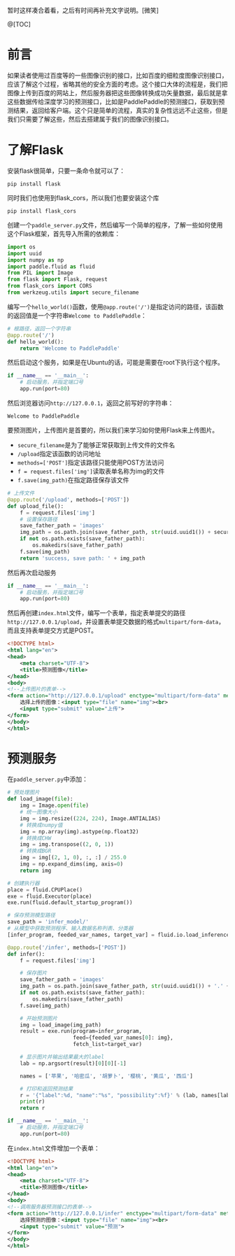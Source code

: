 ﻿暂时这样凑合着看，之后有时间再补充文字说明。[微笑]

@[TOC]

# 前言
如果读者使用过百度等的一些图像识别的接口，比如百度的细粒度图像识别接口，应该了解这个过程，省略其他的安全方面的考虑。这个接口大体的流程是，我们把图像上传到百度的网站上，然后服务器把这些图像转换成功矢量数据，最后就是拿这些数据传给深度学习的预测接口，比如是PaddlePaddle的预测接口，获取到预测结果，返回给客户端。这个只是简单的流程，真实的复杂性远远不止这些，但是我们只需要了解这些，然后去搭建属于我们的图像识别接口。

# 了解Flask
安装flask很简单，只要一条命令就可以了：
```
pip install flask
```
同时我们也使用到flask_cors，所以我们也要安装这个库
```
pip install flask_cors
```

创建一个`paddle_server.py`文件，然后编写一个简单的程序，了解一些如何使用这个Flask框架，首先导入所需的依赖库：
```python
import os
import uuid
import numpy as np
import paddle.fluid as fluid
from PIL import Image
from flask import Flask, request
from flask_cors import CORS
from werkzeug.utils import secure_filename
```

编写一个`hello_world()`函数，使用`@app.route('/')`是指定访问的路径，该函数的返回值是一个字符串`Welcome to PaddlePaddle`：
```python
# 根路径，返回一个字符串
@app.route('/')
def hello_world():
    return 'Welcome to PaddlePaddle'
```

然后启动这个服务，如果是在Ubuntu的话，可能是需要在root下执行这个程序。
```python
if __name__ == '__main__':
    # 启动服务，并指定端口号
    app.run(port=80)
```

然后浏览器访问`http://127.0.0.1`，返回之前写好的字符串：
```
Welcome to PaddlePaddle
```

要预测图片，上传图片是首要的，所以我们来学习如何使用Flask来上传图片。

 - `secure_filename`是为了能够正常获取到上传文件的文件名
 - `/upload`指定该函数的访问地址
 - `methods=['POST']`指定该路径只能使用POST方法访问
 - `f = request.files['img']`读取表单名称为img的文件
 - `f.save(img_path)`在指定路径保存该文件

```python
# 上传文件
@app.route('/upload', methods=['POST'])
def upload_file():
    f = request.files['img']
    # 设置保存路径
    save_father_path = 'images'
    img_path = os.path.join(save_father_path, str(uuid.uuid1()) + secure_filename(f.filename).split('.')[-1])
    if not os.path.exists(save_father_path):
        os.makedirs(save_father_path)
    f.save(img_path)
    return 'success, save path: ' + img_path
```

然后再次启动服务
```python
if __name__ == '__main__':
    # 启动服务，并指定端口号
    app.run(port=80)
```

然后再创建`index.html`文件，编写一个表单，指定表单提交的路径`http://127.0.0.1/upload`，并设置表单提交数据的格式`multipart/form-data`，而且支持表单提交方式是POST。
```xml
<!DOCTYPE html>
<html lang="en">
<head>
    <meta charset="UTF-8">
    <title>预测图像</title>
</head>
<body>
<!--上传图片的表单-->
<form action="http://127.0.0.1/upload" enctype="multipart/form-data" method="post">
    选择上传的图像：<input type="file" name="img"><br>
    <input type="submit" value="上传">
</form>
</body>
</html>
```



# 预测服务
在`paddle_server.py`中添加：
```python
# 预处理图片
def load_image(file):
    img = Image.open(file)
    # 统一图像大小
    img = img.resize((224, 224), Image.ANTIALIAS)
    # 转换成numpy值
    img = np.array(img).astype(np.float32)
    # 转换成CHW
    img = img.transpose((2, 0, 1))
    # 转换成BGR
    img = img[(2, 1, 0), :, :] / 255.0
    img = np.expand_dims(img, axis=0)
    return img
```

```python
# 创建执行器
place = fluid.CPUPlace()
exe = fluid.Executor(place)
exe.run(fluid.default_startup_program())

# 保存预测模型路径
save_path = 'infer_model/'
# 从模型中获取预测程序、输入数据名称列表、分类器
[infer_program, feeded_var_names, target_var] = fluid.io.load_inference_model(dirname=save_path, executor=exe)
```

```python
@app.route('/infer', methods=['POST'])
def infer():
    f = request.files['img']

    # 保存图片
    save_father_path = 'images'
    img_path = os.path.join(save_father_path, str(uuid.uuid1()) + '.' + secure_filename(f.filename).split('.')[-1])
    if not os.path.exists(save_father_path):
        os.makedirs(save_father_path)
    f.save(img_path)

    # 开始预测图片
    img = load_image(img_path)
    result = exe.run(program=infer_program,
                     feed={feeded_var_names[0]: img},
                     fetch_list=target_var)

    # 显示图片并输出结果最大的label
    lab = np.argsort(result)[0][0][-1]

    names = ['苹果', '哈密瓜', '胡萝卜', '樱桃', '黄瓜', '西瓜']

    # 打印和返回预测结果
    r = '{"label":%d, "name":"%s", "possibility":%f}' % (lab, names[lab], result[0][0][lab])
    print(r)
    return r
```

```python
if __name__ == '__main__':
    # 启动服务，并指定端口号
    app.run(port=80)
```

在`index.html`文件增加一个表单：
```xml
<!DOCTYPE html>
<html lang="en">
<head>
    <meta charset="UTF-8">
    <title>预测图像</title>
</head>
<body>
<!--调用服务器预测接口的表单-->
<form action="http://127.0.0.1/infer" enctype="multipart/form-data" method="post">
    选择预测的图像：<input type="file" name="img"><br>
    <input type="submit" value="预测">
</form>
</body>
</html>
```




